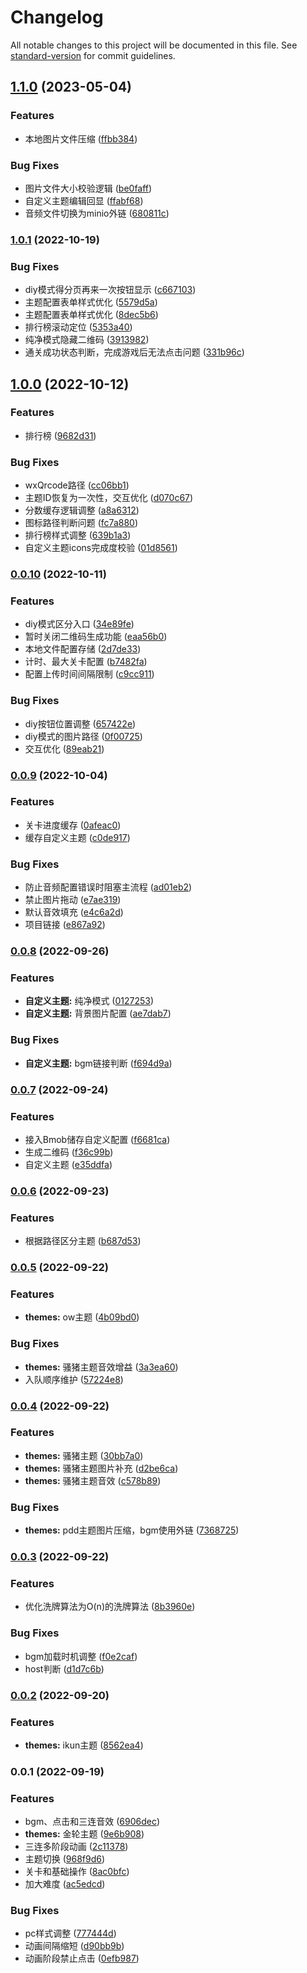 # Changelog

All notable changes to this project will be documented in this file. See [standard-version](https://github.com/conventional-changelog/standard-version) for commit guidelines.

## [1.1.0](https://github.com/StreakingMan/solvable-sheep-game/compare/v1.0.1...v1.1.0) (2023-05-04)


### Features

* 本地图片文件压缩 ([ffbb384](https://github.com/StreakingMan/solvable-sheep-game/commit/ffbb38495f2c8c124f6039496f613e6c416d9db4))


### Bug Fixes

* 图片文件大小校验逻辑 ([be0faff](https://github.com/StreakingMan/solvable-sheep-game/commit/be0faff9fdf4aea6a2659325520d68b2f348c656))
* 自定义主题编辑回显 ([ffabf68](https://github.com/StreakingMan/solvable-sheep-game/commit/ffabf6805f81dd03bd070dd09a32e51a51d1138f))
* 音频文件切换为minio外链 ([680811c](https://github.com/StreakingMan/solvable-sheep-game/commit/680811c50cbef3fec80b73407daddcf48847f3bd))

### [1.0.1](https://github.com/StreakingMan/solvable-sheep-game/compare/v1.0.0...v1.0.1) (2022-10-19)


### Bug Fixes

* diy模式得分页再来一次按钮显示 ([c667103](https://github.com/StreakingMan/solvable-sheep-game/commit/c6671038a831fd069b930303aa3bc841b5317571))
* 主题配置表单样式优化 ([5579d5a](https://github.com/StreakingMan/solvable-sheep-game/commit/5579d5a32e87a37c50d33621551dd39f7a0c74e5))
* 主题配置表单样式优化 ([8dec5b6](https://github.com/StreakingMan/solvable-sheep-game/commit/8dec5b6420b256ee6d87689d6790d4da81171913))
* 排行榜滚动定位 ([5353a40](https://github.com/StreakingMan/solvable-sheep-game/commit/5353a4041615589ac57d0cd8ce1ebca49372211c))
* 纯净模式隐藏二维码 ([3913982](https://github.com/StreakingMan/solvable-sheep-game/commit/3913982716d570d11afbeacdad8dd5d6d522eb37))
* 通关成功状态判断，完成游戏后无法点击问题 ([331b96c](https://github.com/StreakingMan/solvable-sheep-game/commit/331b96c8f0717bbb7912984b38cfde8622ea9bc6))

## [1.0.0](https://github.com/StreakingMan/solvable-sheep-game/compare/v0.0.10...v1.0.0) (2022-10-12)


### Features

* 排行榜 ([9682d31](https://github.com/StreakingMan/solvable-sheep-game/commit/9682d31c495d8c7229003e68b79a15430a4ecb68))


### Bug Fixes

* wxQrcode路径 ([cc06bb1](https://github.com/StreakingMan/solvable-sheep-game/commit/cc06bb14e3a89411478dc32e880a49ef692b2e3c))
* 主题ID恢复为一次性，交互优化 ([d070c67](https://github.com/StreakingMan/solvable-sheep-game/commit/d070c67d3f49d8dbf89d420b72d02896a2d49508))
* 分数缓存逻辑调整 ([a8a6312](https://github.com/StreakingMan/solvable-sheep-game/commit/a8a6312e2a5d67639f50e185407915d554d28127))
* 图标路径判断问题 ([fc7a880](https://github.com/StreakingMan/solvable-sheep-game/commit/fc7a8806078cf0c1c343830cb3c0a3ba3aa7cbf0))
* 排行榜样式调整 ([639b1a3](https://github.com/StreakingMan/solvable-sheep-game/commit/639b1a3db11d3f21d88e39e8408fadab7dfa4121))
* 自定义主题icons完成度校验 ([01d8561](https://github.com/StreakingMan/solvable-sheep-game/commit/01d85610ebb2f3dcc7da7b2fa038c168414fc49a))

### [0.0.10](https://github.com/StreakingMan/solvable-sheep-game/compare/v0.0.9...v0.0.10) (2022-10-11)


### Features

* diy模式区分入口 ([34e89fe](https://github.com/StreakingMan/solvable-sheep-game/commit/34e89fe2328637fea5dc8b1f7f388defe720ebc9))
* 暂时关闭二维码生成功能 ([eaa56b0](https://github.com/StreakingMan/solvable-sheep-game/commit/eaa56b00700c4f50efe0e2a4536240dffc73f33f))
* 本地文件配置存储 ([2d7de33](https://github.com/StreakingMan/solvable-sheep-game/commit/2d7de338faafc76c55cf9f90b84f2b6672460255))
* 计时、最大关卡配置 ([b7482fa](https://github.com/StreakingMan/solvable-sheep-game/commit/b7482fa209db447a92772644579aca75dfc6de79))
* 配置上传时间间隔限制 ([c9cc911](https://github.com/StreakingMan/solvable-sheep-game/commit/c9cc9114c32a5f1bd9e66aa089d9309a07588d54))


### Bug Fixes

* diy按钮位置调整 ([657422e](https://github.com/StreakingMan/solvable-sheep-game/commit/657422eb4fce3d169e594578e890cb15dbdc2e4c))
* diy模式的图片路径 ([0f00725](https://github.com/StreakingMan/solvable-sheep-game/commit/0f0072585b9af704c92fcef3e1ef5faef477f2e6))
* 交互优化 ([89eab21](https://github.com/StreakingMan/solvable-sheep-game/commit/89eab211e49652198e1a54f288aeb378728e3a87))

### [0.0.9](https://github.com/StreakingMan/solvable-sheep-game/compare/v0.0.8...v0.0.9) (2022-10-04)


### Features

* 关卡进度缓存 ([0afeac0](https://github.com/StreakingMan/solvable-sheep-game/commit/0afeac0f8716bef43d67dfb999de31ac4fed8f01))
* 缓存自定义主题 ([c0de917](https://github.com/StreakingMan/solvable-sheep-game/commit/c0de917641bd8ed08a5a4f1fda9c774770d879ec))


### Bug Fixes

* 防止音频配置错误时阻塞主流程 ([ad01eb2](https://github.com/StreakingMan/solvable-sheep-game/commit/ad01eb2dbb3519388c64ffe0cda8dddc457f0ce7))
* 禁止图片拖动 ([e7ae319](https://github.com/StreakingMan/solvable-sheep-game/commit/e7ae319ecfddb4f0726355e9003d9f9f5e0c304a))
* 默认音效填充 ([e4c6a2d](https://github.com/StreakingMan/solvable-sheep-game/commit/e4c6a2d584648b35735ede614a6f8683521e012e))
* 项目链接 ([e867a92](https://github.com/StreakingMan/solvable-sheep-game/commit/e867a927b3e2faa831f8c462af059874bb59db5b))

### [0.0.8](https://github.com/StreakingMan/solvable-sheep-game/compare/v0.0.7...v0.0.8) (2022-09-26)


### Features

* **自定义主题:** 纯净模式 ([0127253](https://github.com/StreakingMan/solvable-sheep-game/commit/0127253fddaa4236b14e6ff7306a7b9f5c840c49))
* **自定义主题:** 背景图片配置 ([ae7dab7](https://github.com/StreakingMan/solvable-sheep-game/commit/ae7dab752c067641b92890e3ec547e6ecd2f6b0c))


### Bug Fixes

* **自定义主题:** bgm链接判断 ([f694d9a](https://github.com/StreakingMan/solvable-sheep-game/commit/f694d9af726337360cffa348e1079c56ef6b15f5))

### [0.0.7](https://github.com/StreakingMan/solvable-sheep-game/compare/v0.0.6...v0.0.7) (2022-09-24)


### Features

* 接入Bmob储存自定义配置 ([f6681ca](https://github.com/StreakingMan/solvable-sheep-game/commit/f6681cabb0a6090848456352facd2f36772e506e))
* 生成二维码 ([f36c99b](https://github.com/StreakingMan/solvable-sheep-game/commit/f36c99b3858a2913b4383ba4dd58d144405f79ac))
* 自定义主题 ([e35ddfa](https://github.com/StreakingMan/solvable-sheep-game/commit/e35ddfa44e0e7ef87f5cec48b9c1404109c14584))

### [0.0.6](https://github.com/StreakingMan/solvable-sheep-game/compare/v0.0.5...v0.0.6) (2022-09-23)


### Features

* 根据路径区分主题 ([b687d53](https://github.com/StreakingMan/solvable-sheep-game/commit/b687d537332b1b51a7c40bf286d8858ed68f3c58))

### [0.0.5](https://github.com/StreakingMan/solvable-sheep-game/compare/v0.0.4...v0.0.5) (2022-09-22)


### Features

* **themes:** ow主题 ([4b09bd0](https://github.com/StreakingMan/solvable-sheep-game/commit/4b09bd08c7b6e4ef9f275c5e5d4af964ad245664))


### Bug Fixes

* **themes:** 骚猪主题音效增益 ([3a3ea60](https://github.com/StreakingMan/solvable-sheep-game/commit/3a3ea6037f549045008ddbda3dc5b45043f126a1))
* 入队顺序维护 ([57224e8](https://github.com/StreakingMan/solvable-sheep-game/commit/57224e8015ed17bc72a243eabffd0a4edff0850c))

### [0.0.4](https://github.com/StreakingMan/solvable-sheep-game/compare/v0.0.3...v0.0.4) (2022-09-22)


### Features

* **themes:** 骚猪主题 ([30bb7a0](https://github.com/StreakingMan/solvable-sheep-game/commit/30bb7a0277bfe83b9c6493b4fa98fa7baabcf06a))
* **themes:** 骚猪主题图片补充 ([d2be6ca](https://github.com/StreakingMan/solvable-sheep-game/commit/d2be6ca8a5223745029bcfccf54109056a007844))
* **themes:** 骚猪主题音效 ([c578b89](https://github.com/StreakingMan/solvable-sheep-game/commit/c578b897031b2b5dbcbda0fb5c2c38804636b50c))


### Bug Fixes

* **themes:** pdd主题图片压缩，bgm使用外链 ([7368725](https://github.com/StreakingMan/solvable-sheep-game/commit/7368725b5217705a780461d79e3eaf5340e9ebba))

### [0.0.3](https://github.com/StreakingMan/solvable-sheep-game/compare/v0.0.2...v0.0.3) (2022-09-22)


### Features

* 优化洗牌算法为O(n)的洗牌算法 ([8b3960e](https://github.com/StreakingMan/solvable-sheep-game/commit/8b3960e9762441246de2320252aceca505076e2c))


### Bug Fixes

* bgm加载时机调整 ([f0e2caf](https://github.com/StreakingMan/solvable-sheep-game/commit/f0e2caf7a7124981eef6bc4ff9ed7b459893c102))
* host判断 ([d1d7c6b](https://github.com/StreakingMan/solvable-sheep-game/commit/d1d7c6b2f06e3d67a4edf6cabc14a3fa419d5d93))

### [0.0.2](https://github.com/StreakingMan/solvable-sheep-game/compare/v0.0.1...v0.0.2) (2022-09-20)


### Features

* **themes:** ikun主题 ([8562ea4](https://github.com/StreakingMan/solvable-sheep-game/commit/8562ea4761e5d0d66c69de060d15664e1a582b99))

### 0.0.1 (2022-09-19)


### Features

* bgm、点击和三连音效 ([6906dec](https://github.com/StreakingMan/solvable-sheep-game/commit/6906dec65e5156280b189fa9ac367d10fca48cf9))
* **themes:** 金轮主题 ([9e6b908](https://github.com/StreakingMan/solvable-sheep-game/commit/9e6b9080e0d3f9c72d55391c078aa341d53df547))
* 三连多阶段动画 ([2c11378](https://github.com/StreakingMan/solvable-sheep-game/commit/2c113785fda9e6f8ba0acc0a794f0089f8acf9f5))
* 主题切换 ([968f9d6](https://github.com/StreakingMan/solvable-sheep-game/commit/968f9d6c3999f9a2845d658e5d5077694d129401))
* 关卡和基础操作 ([8ac0bfc](https://github.com/StreakingMan/solvable-sheep-game/commit/8ac0bfc592bfd799da12ec03211e40a37e0f77a5))
* 加大难度 ([ac5edcd](https://github.com/StreakingMan/solvable-sheep-game/commit/ac5edcd6aef1e75c63b1e28f4043c6ef946d17cb))


### Bug Fixes

* pc样式调整 ([777444d](https://github.com/StreakingMan/solvable-sheep-game/commit/777444d2cb2edc31b8bb96f96a655d6625f4ba59))
* 动画间隔缩短 ([d90bb9b](https://github.com/StreakingMan/solvable-sheep-game/commit/d90bb9b7172ea14f659a946e55f6f7158e6f30e1))
* 动画阶段禁止点击 ([0efb987](https://github.com/StreakingMan/solvable-sheep-game/commit/0efb987e0d065d5bd2274909ccfa82290ed5247c))
